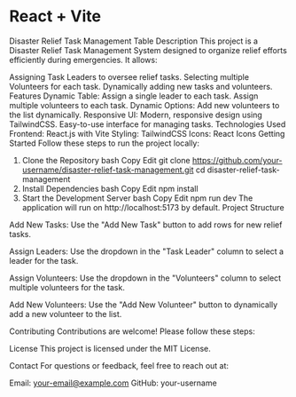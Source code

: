 # React + Vite

Disaster Relief Task Management Table
Description
This project is a Disaster Relief Task Management System designed to organize relief efforts efficiently during emergencies. It allows:

Assigning Task Leaders to oversee relief tasks.
Selecting multiple Volunteers for each task.
Dynamically adding new tasks and volunteers.
Features
Dynamic Table:
Assign a single leader to each task.
Assign multiple volunteers to each task.
Dynamic Options:
Add new volunteers to the list dynamically.
Responsive UI:
Modern, responsive design using TailwindCSS.
Easy-to-use interface for managing tasks.
Technologies Used
Frontend: React.js with Vite
Styling: TailwindCSS
Icons: React Icons
Getting Started
Follow these steps to run the project locally:

1. Clone the Repository
bash
Copy
Edit
git clone https://github.com/your-username/disaster-relief-task-management.git
cd disaster-relief-task-management
2. Install Dependencies
bash
Copy
Edit
npm install
3. Start the Development Server
bash
Copy
Edit
npm run dev
The application will run on http://localhost:5173 by default.
Project Structure

Add New Tasks:
Use the "Add New Task" button to add rows for new relief tasks.

Assign Leaders:
Use the dropdown in the "Task Leader" column to select a leader for the task.

Assign Volunteers:
Use the dropdown in the "Volunteers" column to select multiple volunteers for the task.

Add New Volunteers:
Use the "Add New Volunteer" button to dynamically add a new volunteer to the list.

Contributing
Contributions are welcome! Please follow these steps:

License
This project is licensed under the MIT License.

Contact
For questions or feedback, feel free to reach out at:

Email: your-email@example.com
GitHub: your-username

